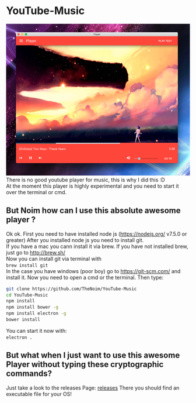 # YouTube-Music
![Picture of this awesome player](https://raw.githubusercontent.com/TheNoim/YouTube-Music/master/Alpha.PNG)
There is no good youtube player for music, this is why I did this :D  
At the moment this player is highly experimental and you need to start it over the terminal or cmd.

## But Noim how can I use this absolute awesome player ?
Ok ok. First you need to have installed node js (https://nodejs.org/ v7.5.0 or greater) 
After you installed node js you need to install git.  
If you have a mac you cann install it via brew. If you have not installed brew, just go to http://brew.sh/  
Now you can install git via terminal with  
`brew install git`  
In the case you have windows (poor boy) go to https://git-scm.com/ and install it.
Now you need to open a cmd or the terminal.
Then type:
```bash
git clone https://github.com/TheNoim/YouTube-Music
cd YouTube-Music
npm install
npm install bower -g
npm install electron -g
bower install
```
You can start it now with:  
`electron .`

## But what when I just want to use this awesome Player without typing these cryptographic commands?

Just take a look to the releases Page: [releases](https://github.com/TheNoim/YouTube-Music/releases "Releases Page")
There you should find an executable file for your OS!
